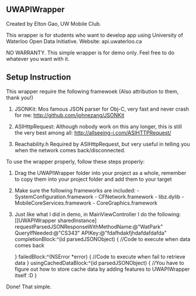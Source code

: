 ## UWAPIWrapper ##

Created by Elton Gao, UW Mobile Club.

This wrapper is for students who want to develop app using University of Waterloo Open Data Initiative.
Website: api.uwaterloo.ca

NO WARRANTY. This simple wrapper is for demo only. Feel free to do whatever you want with it.

## Setup Instruction ##
This wrapper require the following framewoek (Also attribution to them, thank you!)
1. JSONKit: Mos famous JSON parser for Obj-C, very fast and never crash for me: http://github.com/johnezang/JSONKit

2. ASIHttpRequest: Although nobody work on this any longer, this is still the very best among all: http://allseeing-i.com/ASIHTTPRequest/

3. Reachability.h Required by ASIHttpRequest, but very useful in telling you when the network comes back/disconnected.

To use the wrapper properly, follow these steps properly:

1. Drag the UWAPIWrapper folder into your project as a whole, remember to copy them into your project folder and add them to your target

2. Make sure the following frameworks are included:
        - SystemConfiguration.framework
        - CFNetwork.framework
        - libz.dylib
        - MobileCoreServices.framework
        - CoreGraphics.framework
        
3. Just like what I did in demo, in MainViewController I do the following:
    [[UWAPIWrapper sharedInstance] requestParsedJSONResponseWithMethodName:@"WatPark" QueryIfNeeded:@"CS343" APIKey:@"fdafhdakfjhdafdafdafda" completionBlock:^(id parsedJSONObject) {
        //Code to execute when data comes back
        
    } failedBlock:^(NSError *error) {
        //Code to execute when fail to retrieve data
    } usingCachedDataBlock:^(id parsedJSONObject) {
        //You have to figure out how to store cache data by adding features to UWAPIWrapper itself :D
    }

Done! That simple.
